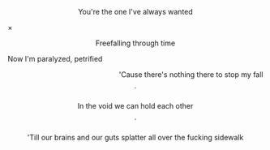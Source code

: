 <p align="center">You're the one I've always wanted</p>

<p align="csnter" >×</p>

  
<p align="center">Freefalling through time</p>
<p align="left">Now I'm paralyzed, petrified</p>
<p align="right">'Cause there's nothing there to stop my fall</p>

<p align="center">`</p> 

<p align="center">In the void we can hold each other</p>

<p align="center">`</p> 


<p align="center">'Till our brains and our guts splatter all over the fucking sidewalk</p>
